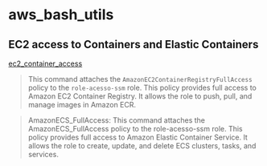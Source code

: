 # aws_bash_utils

## EC2 access to Containers and Elastic Containers

[ec2_container_access](ec2_container_acess.sh)

> This command attaches the `AmazonEC2ContainerRegistryFullAccess` policy to the `role-acesso-ssm` role. This policy provides full access to Amazon EC2 Container Registry. It allows the role to push, pull, and manage images in Amazon ECR.

> AmazonECS_FullAccess: This command attaches the AmazonECS_FullAccess policy to the role-acesso-ssm role. This policy provides full access to Amazon Elastic Container Service. It allows the role to create, update, and delete ECS clusters, tasks, and services.
 
